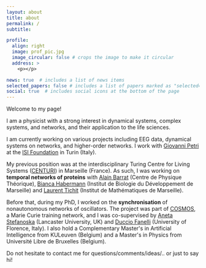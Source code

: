 ```yaml
---
layout: about
title: about
permalink: /
subtitle: 

profile:
  align: right
  image: prof_pic.jpg
  image_circular: false # crops the image to make it circular
  address: >
    <p></p>

news: true  # includes a list of news items
selected_papers: false # includes a list of papers marked as "selected={true}"
social: true  # includes social icons at the bottom of the page
---
```


Welcome to my page!   

I am a physicist with a strong interest in dynamical systems, complex systems, and networks, and their application to the life sciences.   

I am currently working on various projects including EEG data, dynamical systems on networks, and higher-order networks. I work with [Giovanni Petri](https://lordgrilo.github.io/) at the [ISI Foundation](isi.it) in Turin (Italy). 

My previous position was at the interdisciplinary Turing Centre for Living Systems ([CENTURI](http://centuri-livingsystems.org/)) in Marseille (France). As such, I was working on **temporal networks of proteins** with [Alain Barrat](http://www.cpt.univ-mrs.fr/~barrat/) (Centre de Physique Théorique), [Bianca Habermann](http://www.ibdm.univ-mrs.fr/equipe/computational-biology/) (Institut de Biologie du Développement de Marseille) and [Laurent Tichit](http://iml.univ-mrs.fr/~tichit/) (Institut de Mathématiques de Marseille).   

Before that,  during my PhD, I worked on the **synchronisation** of nonautonomous networks of oscillators. The project was part of [COSMOS](https://www.uni-potsdam.de/cosmos-itn/), a Marie Curie training network, and I was co-supervised by [Aneta Stefanoska](https://www.lancaster.ac.uk/physics/about-us/people/aneta-stefanovska) (Lancaster University, UK) and [Duccio Fanelli](https://sites.google.com/site/ducciofanelli1/home) (University of Florence, Italy). I also hold a Complementary Master's in Artificial Intelligence from KULeuven (Belgium) and a Master's in Physics from Université Libre de Bruxelles (Belgium). 

Do not hesitate to contact me for questions/comments/ideas/.. or just to say hi!

